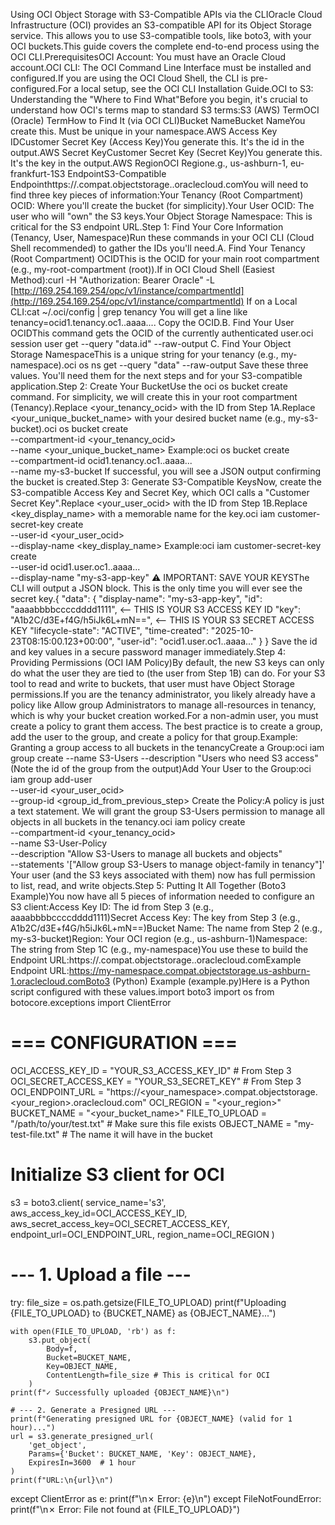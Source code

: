 Using OCI Object Storage with S3-Compatible APIs via the CLIOracle Cloud Infrastructure (OCI) provides an S3-compatible API for its Object Storage service. This allows you to use S3-compatible tools, like boto3, with your OCI buckets.This guide covers the complete end-to-end process using the OCI CLI.PrerequisitesOCI Account: You must have an Oracle Cloud account.OCI CLI: The OCI Command Line Interface must be installed and configured.If you are using the OCI Cloud Shell, the CLI is pre-configured.For a local setup, see the OCI CLI Installation Guide.OCI to S3: Understanding the "Where to Find What"Before you begin, it's crucial to understand how OCI's terms map to standard S3 terms:S3 (AWS) TermOCI (Oracle) TermHow to Find It (via OCI CLI)Bucket NameBucket NameYou create this. Must be unique in your namespace.AWS Access Key IDCustomer Secret Key (Access Key)You generate this. It's the id in the output.AWS Secret KeyCustomer Secret Key (Secret Key)You generate this. It's the key in the output.AWS RegionOCI Regione.g., us-ashburn-1, eu-frankfurt-1S3 EndpointS3-Compatible Endpointhttps://<namespace>.compat.objectstorage.<region>.oraclecloud.comYou will need to find three key pieces of information:Your Tenancy (Root Compartment) OCID: Where you'll create the bucket (for simplicity).Your User OCID: The user who will "own" the S3 keys.Your Object Storage Namespace: This is critical for the S3 endpoint URL.Step 1: Find Your Core Information (Tenancy, User, Namespace)Run these commands in your OCI CLI (Cloud Shell recommended) to gather the IDs you'll need.A. Find Your Tenancy (Root Compartment) OCIDThis is the OCID for your main root compartment (e.g., my-root-compartment (root)).If in OCI Cloud Shell (Easiest Method):curl -H "Authorization: Bearer Oracle" -L [http://169.254.169.254/opc/v1/instance/compartmentId](http://169.254.169.254/opc/v1/instance/compartmentId)
If on a Local CLI:cat ~/.oci/config | grep tenancy
You will get a line like tenancy=ocid1.tenancy.oc1..aaaa.... Copy the OCID.B. Find Your User OCIDThis command gets the OCID of the currently authenticated user.oci session user get --query "data.id" --raw-output
C. Find Your Object Storage NamespaceThis is a unique string for your tenancy (e.g., my-namespace).oci os ns get --query "data" --raw-output
Save these three values. You'll need them for the next steps and for your S3-compatible application.Step 2: Create Your BucketUse the oci os bucket create command. For simplicity, we will create this in your root compartment (Tenancy).Replace <your_tenancy_ocid> with the ID from Step 1A.Replace <your_unique_bucket_name> with your desired bucket name (e.g., my-s3-bucket).oci os bucket create \
    --compartment-id <your_tenancy_ocid> \
    --name <your_unique_bucket_name>
Example:oci os bucket create \
    --compartment-id ocid1.tenancy.oc1..aaaa... \
    --name my-s3-bucket
If successful, you will see a JSON output confirming the bucket is created.Step 3: Generate S3-Compatible KeysNow, create the S3-compatible Access Key and Secret Key, which OCI calls a "Customer Secret Key".Replace <your_user_ocid> with the ID from Step 1B.Replace <key_display_name> with a memorable name for the key.oci iam customer-secret-key create \
    --user-id <your_user_ocid> \
    --display-name <key_display_name>
Example:oci iam customer-secret-key create \
    --user-id ocid1.user.oc1..aaaa... \
    --display-name "my-s3-app-key"
⚠️ IMPORTANT: SAVE YOUR KEYSThe CLI will output a JSON block. This is the only time you will ever see the secret key.{
  "data": {
    "display-name": "my-s3-app-key",
    "id": "aaaabbbbccccdddd1111",            <-- THIS IS YOUR S3 ACCESS KEY ID
    "key": "A1b2C/d3E+f4G/h5iJk6L+mN==",  <-- THIS IS YOUR S3 SECRET ACCESS KEY
    "lifecycle-state": "ACTIVE",
    "time-created": "2025-10-23T08:15:00.123+00:00",
    "user-id": "ocid1.user.oc1..aaaa..."
  }
}
Save the id and key values in a secure password manager immediately.Step 4: Providing Permissions (OCI IAM Policy)By default, the new S3 keys can only do what the user they are tied to (the user from Step 1B) can do. For your S3 tool to read and write to buckets, that user must have Object Storage permissions.If you are the tenancy administrator, you likely already have a policy like Allow group Administrators to manage all-resources in tenancy, which is why your bucket creation worked.For a non-admin user, you must create a policy to grant them access. The best practice is to create a group, add the user to the group, and create a policy for that group.Example: Granting a group access to all buckets in the tenancyCreate a Group:oci iam group create --name S3-Users --description "Users who need S3 access"
(Note the id of the group from the output)Add Your User to the Group:oci iam group add-user \
    --user-id <your_user_ocid> \
    --group-id <group_id_from_previous_step>
Create the Policy:A policy is just a text statement. We will grant the group S3-Users permission to manage all objects in all buckets in the tenancy.oci iam policy create \
    --compartment-id <your_tenancy_ocid> \
    --name S3-User-Policy \
    --description "Allow S3-Users to manage all buckets and objects" \
    --statements '["Allow group S3-Users to manage object-family in tenancy"]'
Your user (and the S3 keys associated with them) now has full permission to list, read, and write objects.Step 5: Putting It All Together (Boto3 Example)You now have all 5 pieces of information needed to configure an S3 client:Access Key ID: The id from Step 3 (e.g., aaaabbbbccccdddd1111)Secret Access Key: The key from Step 3 (e.g., A1b2C/d3E+f4G/h5iJk6L+mN==)Bucket Name: The name from Step 2 (e.g., my-s3-bucket)Region: Your OCI region (e.g., us-ashburn-1)Namespace: The string from Step 1C (e.g., my-namespace)You use these to build the Endpoint URL:https://<namespace>.compat.objectstorage.<region>.oraclecloud.comExample Endpoint URL:https://my-namespace.compat.objectstorage.us-ashburn-1.oraclecloud.comBoto3 (Python) Example (example.py)Here is a Python script configured with these values.import boto3
import os
from botocore.exceptions import ClientError

# === CONFIGURATION ===
OCI_ACCESS_KEY_ID = "YOUR_S3_ACCESS_KEY_ID"  # From Step 3
OCI_SECRET_ACCESS_KEY = "YOUR_S3_SECRET_KEY" # From Step 3
OCI_ENDPOINT_URL = "https://<your_namespace>.compat.objectstorage.<your_region>.oraclecloud.com"
OCI_REGION = "<your_region>"
BUCKET_NAME = "<your_bucket_name>"
FILE_TO_UPLOAD = "/path/to/your/test.txt" # Make sure this file exists
OBJECT_NAME = "my-test-file.txt" # The name it will have in the bucket

# Initialize S3 client for OCI
s3 = boto3.client(
    service_name='s3',
    aws_access_key_id=OCI_ACCESS_KEY_ID,
    aws_secret_access_key=OCI_SECRET_ACCESS_KEY,
    endpoint_url=OCI_ENDPOINT_URL,
    region_name=OCI_REGION
)

# --- 1. Upload a file ---
try:
    file_size = os.path.getsize(FILE_TO_UPLOAD)
    print(f"Uploading {FILE_TO_UPLOAD} to {BUCKET_NAME} as {OBJECT_NAME}...")
    
    with open(FILE_TO_UPLOAD, 'rb') as f:
        s3.put_object(
            Body=f,
            Bucket=BUCKET_NAME,
            Key=OBJECT_NAME,
            ContentLength=file_size # This is critical for OCI
        )
    print(f"✓ Successfully uploaded {OBJECT_NAME}\n")

    # --- 2. Generate a Presigned URL ---
    print(f"Generating presigned URL for {OBJECT_NAME} (valid for 1 hour)...")
    url = s3.generate_presigned_url(
        'get_object',
        Params={'Bucket': BUCKET_NAME, 'Key': OBJECT_NAME},
        ExpiresIn=3600  # 1 hour
    )
    print(f"URL:\n{url}\n")

except ClientError as e:
    print(f"\n✗ Error: {e}\n")
except FileNotFoundError:
    print(f"\n✗ Error: File not found at {FILE_TO_UPLOAD}")
